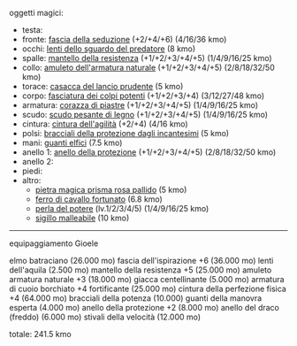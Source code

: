 oggetti magici:
- testa: 
- fronte: [fascia della seduzione](https://golarion.altervista.org/wiki/Fascia_della_Seduzione) (+2/+4/+6) (4/16/36 kmo)
- occhi: [lenti dello sguardo del predatore](https://golarion.altervista.org/wiki/Lenti_dello_Sguardo_del_Predatore) (8 kmo)
- spalle: [mantello della resistenza](https://golarion.altervista.org/wiki/Mantello_della_Resistenza) (+1/+2/+3/+4/+5) (1/4/9/16/25 kmo)
- collo: [amuleto dell'armatura naturale](https://golarion.altervista.org/wiki/Amuleto_dell%27Armatura_Naturale) (+1/+2/+3/+4/+5) (2/8/18/32/50 kmo)
- torace: [casacca del lancio prudente](https://golarion.altervista.org/wiki/Casacca_del_Lancio_Prudente) (5 kmo)
- corpo: [fasciatura dei colpi potenti](https://golarion.altervista.org/wiki/Fasciatura_dei_Colpi_Potenti) (+1/+2/+3/+4) (3/12/27/48 kmo)
- armatura: [corazza di piastre](https://golarion.altervista.org/wiki/Armature/Corazza_di_Piastre) (+1/+2/+3/+4/+5) (1/4/9/16/25 kmo)
- scudo: [scudo pesante di legno](https://golarion.altervista.org/wiki/Armature/Scudo_Pesante_di_Legno) (+1/+2/+3/+4/+5) (1/4/9/16/25 kmo)
- cintura: [cintura dell'agilità](https://golarion.altervista.org/wiki/Cintura_dell%27Agilit%C3%A0) (+2/+4) (4/16 kmo)
- polsi: [bracciali della protezione dagli incantesimi](https://golarion.altervista.org/wiki/Bracciali_della_Protezione_dagli_Incantesimi) (5 kmo)
- mani: [guanti elfici](https://golarion.altervista.org/wiki/Guanti_Elfici) (7.5 kmo)
- anello 1: [anello della protezione](https://golarion.altervista.org/wiki/Anello_di_Protezione) (+1/+2/+3/+4/+5) (2/8/18/32/50 kmo)
- anello 2: 
- piedi:
- altro:
	- [pietra magica prisma rosa pallido](https://golarion.altervista.org/wiki/Pietre_Magiche) (5 kmo)
	- [ferro di cavallo fortunato](https://golarion.altervista.org/wiki/Ferro_di_Cavallo_Fortunato) (6.8 kmo)
	- [perla del potere](https://golarion.altervista.org/wiki/Perla_del_Potere) (lv.1/2/3/4/5) (1/4/9/16/25 kmo)
	- [sigillo malleabile](https://golarion.altervista.org/wiki/Simbolo_Malleabile) (10 kmo)

---

equipaggiamento Gioele

elmo batraciano (26.000 mo)
fascia dell'ispirazione +6 (36.000 mo)
lenti dell'aquila (2.500 mo)
mantello della resistenza +5 (25.000 mo)
amuleto armatura naturale +3 (18.000 mo)
giacca centellinante (5.000 mo)
armatura di cuoio borchiato +4 fortificante (25.000 mo)
cintura della perfezione fisica +4 (64.000 mo)
bracciali della potenza (10.000)
guanti della manovra esperta (4.000 mo)
anello della protezione +2 (8.000 mo)
anello del draco (freddo) (6.000 mo)
stivali della velocità (12.000 mo)

totale: 241.5 kmo
 